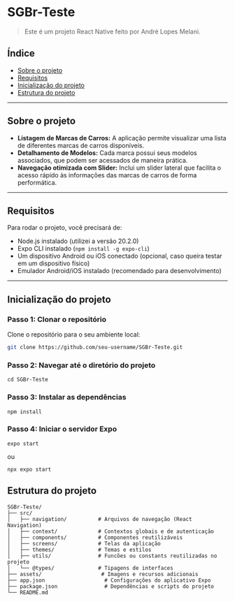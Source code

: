 # SGBr-Teste

> Este é um projeto React Native feito por André Lopes Melani.

## Índice

- [Sobre o projeto](#sobre-o-projeto)
- [Requisitos](#requisitos)
- [Inicialização do projeto](#inicialização-do-projeto)
- [Estrutura do projeto](#estrutura-do-projeto)

---

## Sobre o projeto

- **Listagem de Marcas de Carros:** A aplicação permite visualizar uma lista de diferentes marcas de carros disponíveis.
- **Detalhamento de Modelos:** Cada marca possui seus modelos associados, que podem ser acessados de maneira prática.
- **Navegação otimizada com Slider:** Inclui um slider lateral que facilita o acesso rápido às informações das marcas de carros de forma performática.

---

## Requisitos

Para rodar o projeto, você precisará de:

- Node.js instalado (utilizei a versão 20.2.0)
- Expo CLI instalado (`npm install -g expo-cli`)
- Um dispositivo Android ou iOS conectado (opcional, caso queira testar em um dispositivo físico)
- Emulador Android/iOS instalado (recomendado para desenvolvimento)

---

## Inicialização do projeto

### Passo 1: Clonar o repositório

Clone o repositório para o seu ambiente local:

```bash
git clone https://github.com/seu-username/SGBr-Teste.git 
```

### Passo 2: Navegar até o diretório do projeto

``` 
cd SGBr-Teste
```

### Passo 3: Instalar as dependências

``` 
npm install
```

### Passo 4: Iniciar o servidor Expo

``` 
expo start
```
ou
``` 
npx expo start
```

## Estrutura do projeto

```
SGBr-Teste/
├── src/
│   ├── navigation/          # Arquivos de navegação (React Navigation)
│   ├── context/             # Contextos globais e de autenticação
│   ├── components/          # Componentes reutilizáveis
│   ├── screens/             # Telas da aplicação
│   ├── themes/              # Temas e estilos
│   ├── utils/               # Funcões ou constants reutilizadas no projeto
│   └── @types/              # Tipagens de interfaces
├── assets/                   # Imagens e recursos adicionais
├── app.json                   # Configurações do aplicativo Expo
├── package.json               # Dependências e scripts do projeto
└── README.md   
```